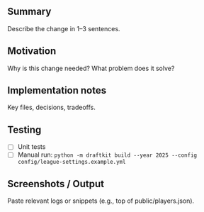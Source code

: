 ## Summary
Describe the change in 1–3 sentences.

## Motivation
Why is this change needed? What problem does it solve?

## Implementation notes
Key files, decisions, tradeoffs.

## Testing
- [ ] Unit tests
- [ ] Manual run: `python -m draftkit build --year 2025 --config config/league-settings.example.yml`

## Screenshots / Output
Paste relevant logs or snippets (e.g., top of public/players.json).
